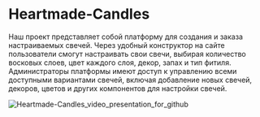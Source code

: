 # Heartmade-Candles

Наш проект представляет собой платформу для создания и заказа настраиваемых свечей. Через удобный конструктор на сайте пользователи смогут настраивать свои свечи, выбирая количество восковых слоев, цвет каждого слоя, декор, запах и тип фитиля. Администраторы платформы имеют доступ к управлению всеми доступными вариантами свечей, включая добавление новых свечей, декоров, цветов и других компонентов для настройки свечей.

![Heartmade-Candles_video_presentation_for_github](https://github.com/user-attachments/assets/a65aebd5-6ef0-4359-8dc5-98a1d9af54d1)
